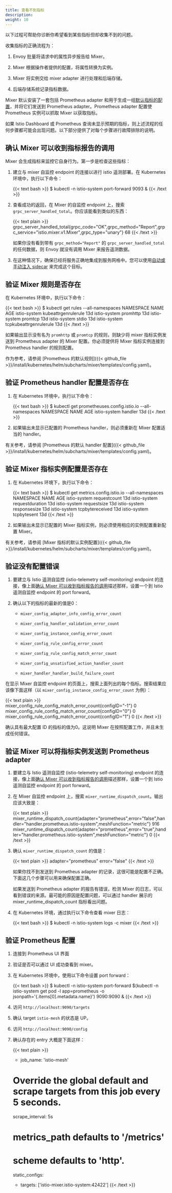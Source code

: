 ```yaml
---
title: 查看不到指标
description: 
weight: 10
---
```


以下过程可帮助你诊断你希望看到某些指标但却收集不到的问题。

收集指标的正确流程为：

1. Envoy 批量将请求中的属性异步报告给 Mixer。

1. Mixer 根据操作者提供的配置，将属性转换为实例。

1. Mixer 将实例交给 mixer adapter 进行处理和后端存储。

1. 后端存储系统记录指标数据。

Mixer 默认安装了一套包括 Prometheus adapter 和用于生成一组[默认指标的配置](https://istio.io/zh/docs/reference/config/policy-and-telemetry/metrics/)，并将它们发送到 Prometheus adapter。Prometheus adapter 配置使 Prometheus 实例可以抓取 Mixer 以获取指标。

如果 Istio Dashboard 或 Prometheus 查询未显示预期的指标，则上述流程的任何步骤都可能会出现问题。以下部分提供了对每个步骤进行故障排除的说明。

## 确认 Mixer 可以收到指标报告的调用

Mixer 会生成指标来监控它自身行为。第一步是检查这些指标：

1. 建立与 mixer 自监控 endpoint 的连接以进行 istio 遥测部署。在 Kubernetes 环境中，执行以下命令：

    {{< text bash >}}
    $ kubectl -n istio-system port-forward <istio-telemetry pod> 9093 &
    {{< /text >}}

1. 查看成功的返回，在 Mixer 的自监控 endpoint 上，搜索 `grpc_server_handled_total`。你应该能看到类似的东西：

    {{< text plain >}}
    grpc_server_handled_total{grpc_code="OK",grpc_method="Report",grpc_service="istio.mixer.v1.Mixer",grpc_type="unary"} 68
    {{< /text >}}

    如果你没有看到带有 `grpc_method="Report"` 的 `grpc_server_handled_total` 的任何数据，则 Envoy 就没有调用 Mixer 来报告遥测数据。

1. 在这种情况下，确保已经将服务正确地集成到服务网格中。您可以使用[自动或手动注入 sidecar](/zh/docs/setup/kubernetes/sidecar-injection/) 来完成这个目标。

## 验证 Mixer 规则是否存在

在 Kubernetes 环境中，执行以下命令：

{{< text bash >}}
$ kubectl get rules --all-namespaces
NAMESPACE      NAME        AGE
istio-system   kubeattrgenrulerule      13d
istio-system   promhttp                 13d
istio-system   promtcp                  13d
istio-system   stdio                    13d
istio-system   tcpkubeattrgenrulerule   13d
{{< /text >}}

如果输出显示没有名为 `promhttp` 或 `promtcp` 的规则，则缺少将 mixer 指标实例发送到 Prometheus adapter 的 Mixer 配置。你必须提供将 Mixer 指标实例连接到 Prometheus handler 的规则配置。

作为参考，请参阅 [Prometheus 的默认规则]({{< github_file >}}/install/kubernetes/helm/subcharts/mixer/templates/config.yaml)。

## 验证 Prometheus handler 配置是否存在

1. 在 Kubernetes 环境中，执行以下命令：

    {{< text bash >}}
    $ kubectl get prometheuses.config.istio.io --all-namespaces
    NAMESPACE      NAME      AGE
    istio-system   handler   13d
    {{< /text >}}

1. 如果输出未显示已配置的 Prometheus handler，则必须重新在 Mixer 配置适当的 handler。

有关参考，请参阅 [Prometheus 的默认 handler 配置]({{< github_file >}}/install/kubernetes/helm/subcharts/mixer/templates/config.yaml)。

## 验证 Mixer 指标实例配置是否存在

1. 在 Kubernetes 环境下，执行以下命令：

    {{< text bash >}}
    $ kubectl get metrics.config.istio.io --all-namespaces
    NAMESPACE      NAME              AGE
    istio-system   requestcount      13d
    istio-system   requestduration   13d
    istio-system   requestsize       13d
    istio-system   responsesize      13d
    istio-system   tcpbytereceived   13d
    istio-system   tcpbytesent       13d
    {{< /text >}}

1. 如果输出未显示已配置的 Mixer 指标实例，则必须使用相应的实例配置重新配置 Mixer。

有关参考，请参阅 [Mixer 指标的默认实例配置]({{< github_file >}}/install/kubernetes/helm/subcharts/mixer/templates/config.yaml)。

## 验证没有配置错误

1. 要建立与 Istio 遥测自监控 (istio-telemetry self-monitoring) endpoint 的连接，像上面[确认 Mixer 可以收到指标报告的调用](#%E7%A1%AE%E8%AE%A4-mixer-%E5%8F%AF%E4%BB%A5%E6%94%B6%E5%88%B0%E6%8C%87%E6%A0%87%E6%8A%A5%E5%91%8A%E7%9A%84%E8%B0%83%E7%94%A8)描述那样，设置一个到 Istio 遥测自监控 endpoint 的 port forward。

1. 确认以下的指标的最新的值是0：

    * `mixer_config_adapter_info_config_error_count`

    * `mixer_config_handler_validation_error_count`

    * `mixer_config_instance_config_error_count`

    * `mixer_config_rule_config_error_count`

    * `mixer_config_rule_config_match_error_count`

    * `mixer_config_unsatisfied_action_handler_count`

    * `mixer_handler_handler_build_failure_count`

在显示 Mixer 自监控 endpoint 的页面上，搜索上面列出的每个指标。搜索结果应该像下面这样（以 `mixer_config_instance_config_error_count` 为例）：

{{< text plain >}}
mixer_config_rule_config_match_error_count{configID="-1"} 0
mixer_config_rule_config_match_error_count{configID="0"} 0
mixer_config_rule_config_match_error_count{configID="1"} 0</td>
{{< /text >}}

确认具有最大配置 ID 的指标的值为0。这说明 Mixer 在按照配置工作，并且未生成任何错误。

## 验证 Mixer 可以将指标实例发送到 Prometheus adapter

1. 要建立与 Istio 遥测自监控 (istio-telemetry self-monitoring) endpoint 的连接，像上面[确认 Mixer 可以收到指标报告的调用](#%E7%A1%AE%E8%AE%A4-mixer-%E5%8F%AF%E4%BB%A5%E6%94%B6%E5%88%B0%E6%8C%87%E6%A0%87%E6%8A%A5%E5%91%8A%E7%9A%84%E8%B0%83%E7%94%A8)描述那样，设置一个到 Istio 遥测自监控 endpoint 的 port forward。

1. 在 Mixer 自监控 endpoint 上，搜索 `mixer_runtime_dispatch_count`。输出应该大致是：

    {{< text plain >}}
    mixer_runtime_dispatch_count{adapter="prometheus",error="false",handler="handler.prometheus.istio-system",meshFunction="metric"} 916
    mixer_runtime_dispatch_count{adapter="prometheus",error="true",handler="handler.prometheus.istio-system",meshFunction="metric"} 0
    {{< /text >}}

1. 确认 `mixer_runtime_dispatch_count` 的值是：

    {{< text plain >}}
    adapter="prometheus"
    error="false"
    {{< /text >}}

    如果你找不到发送到 Prometheus adapter 的记录，这很可能是配置不正确。下面这几个步骤可以用来确保配置正确。

    如果发送到 Prometheus adapter 的报告有错误，检测 Mixer 的日志，可以看到错误的来源。最可能的原因是配置问题，可以通过 handler 展示的 mixer_runtime_dispatch_count 指标看出问题。

1. 在 Kubernetes 环境，通过执行以下命令查看 mixer 日志：

    {{< text bash >}}
    $ kubectl -n istio-system logs <istio-telemetry pod> -c mixer
    {{< /text >}}

## 验证 Prometheus 配置

1. 连接到 Prometheus UI 界面

1. 验证是否可以通过 UI 成功查看到 mixer。

1. 在 Kubernetes 环境中，使用以下命令设置 port forward：

    {{< text bash >}}
    $ kubectl -n istio-system port-forward $(kubectl -n istio-system get pod -l app=prometheus -o jsonpath='{.items[0].metadata.name}') 9090:9090 &
    {{< /text >}}

1. 访问 `http://localhost:9090/targets`

1. 确认 target `istio-mesh` 的状态是 UP。

1. 访问 `http://localhost:9090/config`

1. 确认存在的 entry 大概是下面这样：

    {{< text plain >}}
    - job_name: 'istio-mesh'
    # Override the global default and scrape targets from this job every 5 seconds.
    scrape_interval: 5s
    # metrics_path defaults to '/metrics'
    # scheme defaults to 'http'.
    static_configs:
    - targets: ['istio-mixer.istio-system:42422']</td>
    {{< /text >}}
